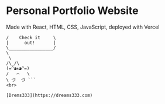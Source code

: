 # Personal Portfolio Website

Made with React, HTML, CSS, JavaScript, deployed with Vercel
<br>
  ```   ___________________
  /    Check it     \
  |      out!       |
  \_________________/
  \
   \
 /\_/\
(=^◕ᴥ◕^=)
/   ⌒   \
\ づ  づ ```
<br>

[Drems333](https://dreams333.com) 
